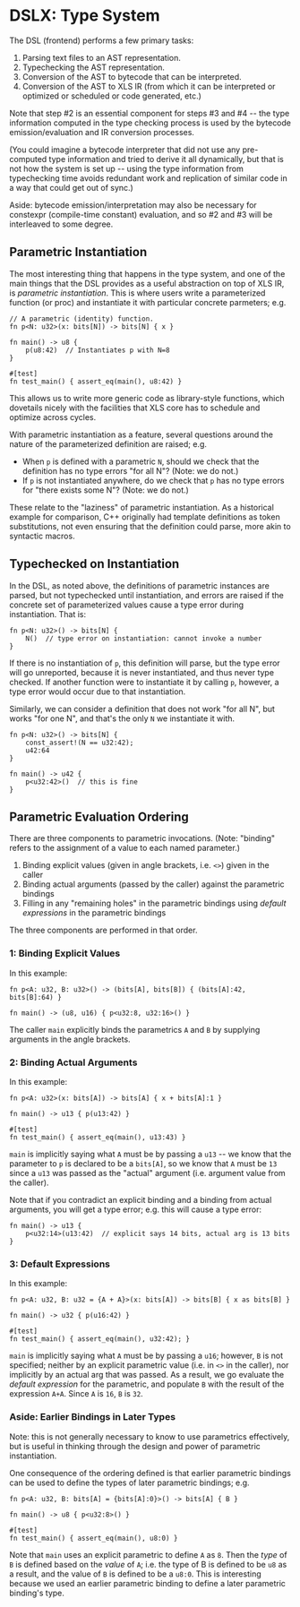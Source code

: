 # DSLX: Type System

The DSL (frontend) performs a few primary tasks:

1.  Parsing text files to an AST representation.
1.  Typechecking the AST representation.
1.  Conversion of the AST to bytecode that can be interpreted.
1.  Conversion of the AST to XLS IR (from which it can be interpreted or
    optimized or scheduled or code generated, etc.)

Note that step #2 is an essential component for steps #3 and #4 -- the type
information computed in the type checking process is used by the bytecode
emission/evaluation and IR conversion processes.

(You could imagine a bytecode interpreter that did not use any pre-computed type
information and tried to derive it all dynamically, but that is not how the
system is set up -- using the type information from typechecking time avoids
redundant work and replication of similar code in a way that could get out of
sync.)

Aside: bytecode emission/interpretation may also be necessary for constexpr
(compile-time constant) evaluation, and so #2 and #3 will be interleaved to some
degree.

## Parametric Instantiation

The most interesting thing that happens in the type system, and one of the main
things that the DSL provides as a useful abstraction on top of XLS IR, is
*parametric instantiation*. This is where users write a parameterized function
(or proc) and instantiate it with particular concrete parmeters; e.g.

```dslx
// A parametric (identity) function.
fn p<N: u32>(x: bits[N]) -> bits[N] { x }

fn main() -> u8 {
    p(u8:42)  // Instantiates p with N=8
}

#[test]
fn test_main() { assert_eq(main(), u8:42) }
```

This allows us to write more generic code as library-style functions, which
dovetails nicely with the facilities that XLS core has to schedule and optimize
across cycles.

With parametric instantiation as a feature, several questions around the nature
of the parameterized definition are raised; e.g.

-   When `p` is defined with a parametric `N`, should we check that the
    definition has no type errors "for all N"? (Note: we do not.)
-   If `p` is not instantiated anywhere, do we check that `p` has no type errors
    for "there exists some N"? (Note: we do not.)

These relate to the "laziness" of parametric instantiation. As a historical
example for comparison, C++ originally had template definitions as token
substitutions, not even ensuring that the definition could parse, more akin to
syntactic macros.

## Typechecked on Instantiation

In the DSL, as noted above, the definitions of parametric instances are parsed,
but not typechecked until instantiation, and errors are raised if the concrete
set of parameterized values cause a type error during instantiation. That is:

```dslx
fn p<N: u32>() -> bits[N] {
    N()  // type error on instantiation: cannot invoke a number
}
```

If there is no instantiation of `p`, this definition will parse, but the type
error will go unreported, because it is never instantiated, and thus never type
checked. If another function were to instantiate it by calling `p`, however, a
type error would occur due to that instantiation.

Similarly, we can consider a definition that does not work "for all N", but
works "for one N", and that's the only `N` we instantiate it with.

```dslx
fn p<N: u32>() -> bits[N] {
    const_assert!(N == u32:42);
    u42:64
}

fn main() -> u42 {
    p<u32:42>()  // this is fine
}
```

## Parametric Evaluation Ordering

There are three components to parametric invocations. (Note: "binding" refers to
the assignment of a value to each named parameter.)

1.  Binding explicit values (given in angle brackets, i.e. `<>`) given in the
    caller
1.  Binding actual arguments (passed by the caller) against the parametric
    bindings
1.  Filling in any "remaining holes" in the parametric bindings using *default
    expressions* in the parametric bindings

The three components are performed in that order.

### 1: Binding Explicit Values

In this example:

```dslx
fn p<A: u32, B: u32>() -> (bits[A], bits[B]) { (bits[A]:42, bits[B]:64) }

fn main() -> (u8, u16) { p<u32:8, u32:16>() }
```

The caller `main` explicitly binds the parametrics `A` and `B` by supplying
arguments in the angle brackets.

### 2: Binding Actual Arguments

In this example:

```dslx
fn p<A: u32>(x: bits[A]) -> bits[A] { x + bits[A]:1 }

fn main() -> u13 { p(u13:42) }

#[test]
fn test_main() { assert_eq(main(), u13:43) }
```

`main` is implicitly saying what `A` must be by passing a `u13` -- we know that
the parameter to `p` is declared to be a `bits[A]`, so we know that `A` must be
`13` since a `u13` was passed as the "actual" argument (i.e. argument value from
the caller).

Note that if you contradict an explicit binding and a binding from actual
arguments, you will get a type error; e.g. this will cause a type error:

```dslx-snippet
fn main() -> u13 {
    p<u32:14>(u13:42)  // explicit says 14 bits, actual arg is 13 bits
}
```

### 3: Default Expressions

In this example:

```dslx
fn p<A: u32, B: u32 = {A + A}>(x: bits[A]) -> bits[B] { x as bits[B] }

fn main() -> u32 { p(u16:42) }

#[test]
fn test_main() { assert_eq(main(), u32:42); }
```

`main` is implicitly saying what `A` must be by passing a `u16`; however, `B` is
not specified; neither by an explicit parametric value (i.e. in `<>` in the
caller), nor implicitly by an actual arg that was passed. As a result, we go
evaluate the *default expression* for the parametric, and populate `B` with the
result of the expression `A+A`. Since `A` is `16`, `B` is `32`.

### Aside: Earlier Bindings in Later Types

Note: this is not generally necessary to know to use parametrics effectively,
but is useful in thinking through the design and power of parametric
instantiation.

One consequence of the ordering defined is that earlier parametric bindings can
be used to define the types of later parametric bindings; e.g.

```dslx
fn p<A: u32, B: bits[A] = {bits[A]:0}>() -> bits[A] { B }

fn main() -> u8 { p<u32:8>() }

#[test]
fn test_main() { assert_eq(main(), u8:0) }
```

Note that `main` uses an explicit parametric to define `A` as `8`. Then the
*type* of `B` is defined based on the *value* of `A`; i.e. the type of B is
defined to be `u8` as a result, and the value of `B` is defined to be a `u8:0`.
This is interesting because we used an earlier parametric binding to define a
later parametric binding's type.
